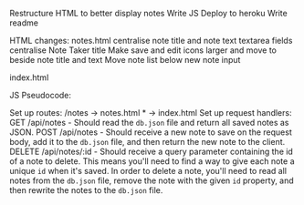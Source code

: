 <!-- Create files -->
<!-- Pseudocode JS -->
Restructure HTML to better display notes
Write JS
Deploy to heroku
Write readme


HTML changes:
notes.html
    centralise note title and note text textarea fields
    centralise Note Taker title
    Make save and edit icons larger and move to beside note title and text
    Move note list below new note input

index.html



JS Pseudocode:
<!-- Install modules:
    Nodemon
    Express
    FS -->
<!-- Require in modules -->
<!-- Set up the express server
    app = express
    port
    express data parsing
    server listener -->
<!-- Decide structure of db.json file. Each note must have an id -->
Set up routes:
    /notes -> notes.html
    * -> index.html
Set up request handlers:
    GET /api/notes - Should read the `db.json` file and return all saved notes as JSON.
    POST /api/notes - Should receive a new note to save on the request body, add it to the `db.json` file, and then return the new note to the client.
    DELETE /api/notes/:id - Should receive a query parameter containing the id of a note to delete. This means you'll need to find a way to give each note a unique `id` when it's saved. In order to delete a note, you'll need to read all notes from the `db.json` file, remove the note with the given `id` property, and then rewrite the notes to the `db.json` file.
